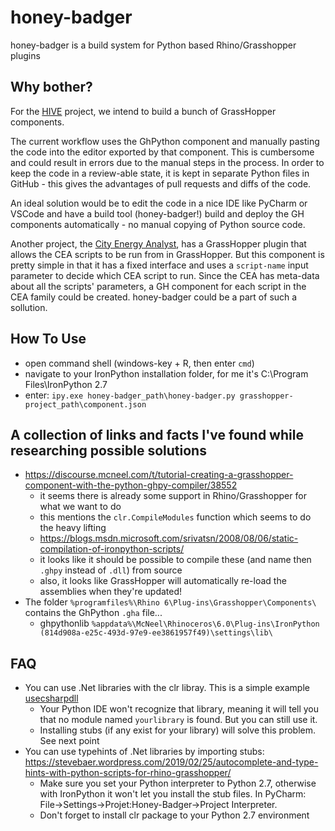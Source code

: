 # honey-badger
honey-badger is a build system for Python based Rhino/Grasshopper plugins

## Why bother?

For the [HIVE](https://github.com/architecture-building-systems/hive) project, we intend to build a bunch of GrassHopper components.

The current workflow uses the GhPython component and manually pasting the code into the editor exported by that component. This is
cumbersome and could result in errors due to the manual steps in the process. In order to keep the code in a review-able state,
it is kept in separate Python files in GitHub - this gives the advantages of pull requests and diffs of the code.

An ideal solution would be to edit the code in a nice IDE like PyCharm or VSCode and have a build tool (honey-badger!) build and deploy the
GH components automatically - no manual copying of Python source code.

Another project, the [City Energy Analyst](https://github.com/architecture-building-systems/CityEnergyAnalyst), has a GrassHopper
plugin that allows the CEA scripts to be run from in GrassHopper. But this component is pretty simple in that it has a fixed interface
and uses a `script-name` input parameter to decide which CEA script to run. Since the CEA has meta-data about all the scripts' 
parameters, a GH component for each script in the CEA family could be created. honey-badger could be a part of such a sollution. 

## How To Use
- open command shell (windows-key + R, then enter ``cmd``)
- navigate to your IronPython installation folder, for me it's C:\Program Files\IronPython 2.7
- enter: ``ipy.exe honey-badger_path\honey-badger.py grasshopper-project_path\component.json``

## A collection of links and facts I've found while researching possible solutions

- https://discourse.mcneel.com/t/tutorial-creating-a-grasshopper-component-with-the-python-ghpy-compiler/38552
  - it seems there is already some support in Rhino/Grasshopper for what we want to do
  - this mentions the `clr.CompileModules` function which seems to do the heavy lifting
  - https://blogs.msdn.microsoft.com/srivatsn/2008/08/06/static-compilation-of-ironpython-scripts/
  - it looks like it should be possible to compile these (and name then `.ghpy` instead of `.dll`) from source
  - also, it looks like GrassHopper will automatically re-load the assemblies when they're updated!
- The folder `%programfiles%\Rhino 6\Plug-ins\Grasshopper\Components\` contains the GhPython `.gha` file...
  - ghpythonlib `%appdata%\McNeel\Rhinoceros\6.0\Plug-ins\IronPython (814d908a-e25c-493d-97e9-ee3861957f49)\settings\lib\`

## FAQ

- You can use .Net libraries with the clr libray. This is a simple example [usecsharpdll](/examples/usecsharpdll/usecsharpdll.py) 
	- Your Python IDE won't recognize that library, meaning it will tell you that no module named `yourlibrary` is found. But you can still use it.
	- Installing stubs (if any exist for your library) will solve this problem. See next point
- You can use typehints of .Net libraries by importing stubs: https://stevebaer.wordpress.com/2019/02/25/autocomplete-and-type-hints-with-python-scripts-for-rhino-grasshopper/
	- Make sure you set your Python interpreter to Python 2.7, otherwise with IronPython it won't let you install the stub files. In PyCharm: File->Settings->Projet:Honey-Badger->Project Interpreter.
	- Don't forget to install clr package to your Python 2.7 environment
